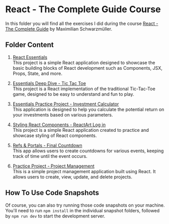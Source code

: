 # React - The Complete Guide Course

In this folder you will find all the exercises I did during the course [React - The Complete Guide](https://acad.link/reactjs) by Maximilian Schwarzmüller.

## Folder Content

1. [React Essentials](/REACT/React%20-%20The%20Complete%20Guide/01%20-%20React%20Essentials/react-essentials)<br>
   This project is a simple React application designed to showcase the basic building blocks of React development  such as Components, JSX, Props, State, and more.

2. [Essentials Deep Dive - Tic Tac Toe](/REACT/React%20-%20The%20Complete%20Guide/02%20-%20Essentials%20Deep%20Dive/tic-tac-toe)<br>
   This project is a React implementation of the traditional Tic-Tac-Toe game, designed to be easy to understand and fun to play.

3. [Essentials Practice Project - Investment Calculator](/REACT/React%20-%20The%20Complete%20Guide/03%20-%20Essentials%20Practice%20Project/investment-calculator)<br>
   This application is designed to help you calculate the potential return on your investments based on various parameters.

4. [Styling React Components - ReactArt Log in](/REACT/React%20-%20The%20Complete%20Guide/04%20-%20Styling%20React%20Components/reactart-login)<br>
   This project is a simple React application created to practice and showcase styling of React components.

5. [Refs & Portals - Final Countdown](/REACT/React%20-%20The%20Complete%20Guide/05%20-%20Refs%20&%20Portals/final-countdown)<br>
   This app allows users to create countdowns for various events, keeping track of time until the event occurs.

6. [Practice Project - Project Management](/REACT/React%20-%20The%20Complete%20Guide/06%20-%20Practice%20Project/project-management)<br>
   This is a simple project management application built using React. It allows users to create, view, update, and delete projects.

## How To Use Code Snapshots

Of course, you can also try running those code snapshots on your machine. You'll need to run `npm install` in the individual snapshot folders, followed by `npm run dev` to start the development server.
